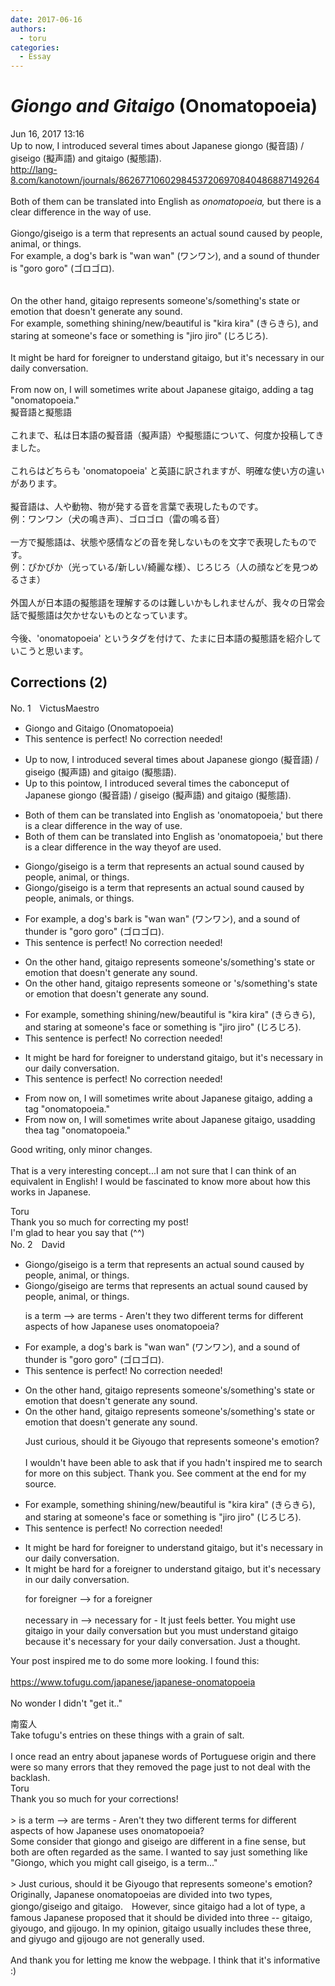 ```yaml
---
date: 2017-06-16
authors:
  - toru
categories:
  - Essay
---
```


<h1 id="subject_show"><strong><em>Giongo and Gitaigo</strong></em> (Onomatopoeia)</h1>
<div class="date">Jun 16, 2017 13:16</div>
<div id="post"><div id="body_show_ori">
Up to now, I introduced several times about Japanese giongo (擬音語) / giseigo (擬声語) and gitaigo (擬態語).<br/><a href="http://lang-8.com/kanotown/journals/86267710602984537206970840486887149264" target="_blank">http://lang-8.com/kanotown/journals/86267710602984537206970840486887149264</a><br/><br/>Both of them can be translated into English as <em>onomatopoeia,</em> but there is a clear difference in the way of use.<br/><br/>Giongo/giseigo is a term that represents an actual sound caused by people, animal, or things.<br/>For example, a dog's bark is "wan wan" (ワンワン), and a sound of thunder is "goro goro" (ゴロゴロ).<br/><br/><br/>On the other hand, gitaigo represents someone's/something's state or emotion that doesn't generate any sound.<br/>For example, something shining/new/beautiful is "kira kira" (きらきら), and staring at someone's face or something is "jiro jiro" (じろじろ).<br/><br/>It might be hard for foreigner to understand gitaigo, but it's necessary in our daily conversation.<br/><br/>From now on, I will sometimes write about Japanese gitaigo, adding a tag "onomatopoeia."
</div></div>

<!-- more -->

<div id="post_ja"><div id="body_show_mo">
擬音語と擬態語<br/><br/>これまで、私は日本語の擬音語（擬声語）や擬態語について、何度か投稿してきました。<br/><br/>これらはどちらも 'onomatopoeia' と英語に訳されますが、明確な使い方の違いがあります。<br/><br/>擬音語は、人や動物、物が発する音を言葉で表現したものです。<br/>例：ワンワン（犬の鳴き声）、ゴロゴロ（雷の鳴る音）<br/><br/>一方で擬態語は、状態や感情などの音を発しないものを文字で表現したものです。<br/>例：ぴかぴか（光っている/新しい/綺麗な様）、じろじろ（人の顔などを見つめるさま）<br/><br/>外国人が日本語の擬態語を理解するのは難しいかもしれませんが、我々の日常会話で擬態語は欠かせないものとなっています。<br/><br/>今後、'onomatopoeia' というタグを付けて、たまに日本語の擬態語を紹介していこうと思います。
</div></div>

## Corrections (2)
<div id="block"><div class="first_name"> No. 1　<span class="just_name">VictusMaestro</span></div><div id="block2">
<ul class="correction_field">
<li class="incorrect">Giongo and Gitaigo (Onomatopoeia)</li>
<li class="corrected perfect">This sentence is perfect! No correction needed!</li>
</ul>
<ul class="correction_field">
<li class="incorrect">Up to now, I introduced several times about Japanese giongo (擬音語) / giseigo (擬声語) and gitaigo (擬態語).</li>
<li class="corrected correct">
Up to <span class="f_red">this poi</span>n<span class="f_red">t</span><span class="f_gray"><span class="sline">ow</span></span>, I introduced several times <span class="f_red">the c</span><span class="f_gray"><span class="sline">ab</span></span>o<span class="f_red">ncep</span><span class="f_gray"><span class="sline">u</span></span>t <span class="f_red">of </span>Japanese giongo (擬音語) / giseigo (擬声語) and gitaigo (擬態語).
</li>
</ul>
<ul class="correction_field">
<li class="incorrect">Both of them can be translated into English as 'onomatopoeia,' but there is a clear difference in the way of use.</li>
<li class="corrected correct">
Both of them can be translated into English as 'onomatopoeia,' but there is a clear difference in the way <span class="f_red">they</span><span class="f_gray"><span class="sline">of</span></span> <span class="f_red">are </span>use<span class="f_red">d</span>.
</li>
</ul>
<ul class="correction_field">
<li class="incorrect">Giongo/giseigo is a term that represents an actual sound caused by people, animal, or things.</li>
<li class="corrected correct">
Giongo/giseigo is a term that represents an actual sound caused by people, animal<span class="f_red">s</span>, or things.
</li>
</ul>
<ul class="correction_field">
<li class="incorrect">For example, a dog's bark is "wan wan" (ワンワン), and a sound of thunder is "goro goro" (ゴロゴロ).</li>
<li class="corrected perfect">This sentence is perfect! No correction needed!</li>
</ul>
<ul class="correction_field">
<li class="incorrect">On the other hand, gitaigo represents someone's/something's state or emotion that doesn't generate any sound.</li>
<li class="corrected correct">
On the other hand, gitaigo represents someone<span class="f_red"> or </span><span class="f_gray"><span class="sline">'</span></span>s<span class="f_gray"><span class="sline">/s</span></span>omething's state or emotion that doesn't generate any sound.
</li>
</ul>
<ul class="correction_field">
<li class="incorrect">For example, something shining/new/beautiful is "kira kira" (きらきら), and staring at someone's face or something is "jiro jiro" (じろじろ).</li>
<li class="corrected perfect">This sentence is perfect! No correction needed!</li>
</ul>
<ul class="correction_field">
<li class="incorrect">It might be hard for foreigner to understand gitaigo, but it's necessary in our daily conversation.</li>
<li class="corrected perfect">This sentence is perfect! No correction needed!</li>
</ul>
<ul class="correction_field">
<li class="incorrect">From now on, I will sometimes write about Japanese gitaigo, adding a tag "onomatopoeia."</li>
<li class="corrected correct">
From now on, I will sometimes write about Japanese gitaigo, <span class="f_red">us</span><span class="f_gray"><span class="sline">add</span></span>ing <span class="f_red">the</span><span class="f_gray"><span class="sline">a</span></span> tag "onomatopoeia."
</li>
</ul>
<p class="comment_small">
 Good writing, only minor changes.
 <br/>
 <br/>
 That is a very interesting concept...I am not sure that I can think of an equivalent in English! I would be fascinated to know more about how this works in Japanese.
</p>

</div><div class="name"><span class="just_name">Toru</span><br>
Thank you so much for correcting my post!<br/>I'm glad to hear you say that (^^)
</div>
</div>
<div id="block"><div class="first_name"> No. 2　<span class="just_name">David</span></div><div id="block2">
<ul class="correction_field">
<li class="incorrect">Giongo/giseigo is a term that represents an actual sound caused by people, animal, or things.</li>
<li class="corrected correct">
Giongo/giseigo are terms that represents an actual sound caused by people, animal, or things.
<p class="correction_comment">is a term --&gt; are terms - Aren't they two different terms for different aspects of how Japanese uses onomatopoeia?</p>
</li>
</ul>
<ul class="correction_field">
<li class="incorrect">For example, a dog's bark is "wan wan" (ワンワン), and a sound of thunder is "goro goro" (ゴロゴロ).</li>
<li class="corrected perfect">This sentence is perfect! No correction needed!</li>
</ul>
<ul class="correction_field">
<li class="incorrect">On the other hand, gitaigo represents someone's/something's state or emotion that doesn't generate any sound.</li>
<li class="corrected correct">
On the other hand, gitaigo represents someone's/something's state or emotion that doesn't generate any sound.
<p class="correction_comment">Just curious, should it be Giyougo that represents someone's emotion?<br/><br/>I wouldn't have been able to ask that if you hadn't inspired me to search for more on this subject. Thank you. See comment at the end for my source.</p>
</li>
</ul>
<ul class="correction_field">
<li class="incorrect">For example, something shining/new/beautiful is "kira kira" (きらきら), and staring at someone's face or something is "jiro jiro" (じろじろ).</li>
<li class="corrected perfect">This sentence is perfect! No correction needed!</li>
</ul>
<ul class="correction_field">
<li class="incorrect">It might be hard for foreigner to understand gitaigo, but it's necessary in our daily conversation.</li>
<li class="corrected correct">
It might be hard for a foreigner to understand gitaigo, but it's necessary in our daily conversation.
<p class="correction_comment">for foreigner --&gt; for a foreigner<br/><br/>necessary in --&gt; necessary for - It just feels better. You might use gitaigo in your daily conversation but you must understand gitaigo because it's necessary for your daily conversation.  Just a thought.</p>
</li>
</ul>
<p class="comment_small">
 Your post inspired me to do some more looking. I found this:
 <br/>
 <br/>
 <a href="https://www.tofugu.com/japanese/japanese-onomatopoeia" target="_blank">
  https://www.tofugu.com/japanese/japanese-onomatopoeia
 </a>
 <br/>
 <br/>
 No wonder I didn't "get it.."
</p>

</div><div class="name"><span class="just_name">南蛮人</span><br>
Take tofugu's entries on these things with a grain of salt.<br/><br/>I once read an entry about japanese words of Portuguese origin and there were so many errors that they removed the page just to not deal with the backlash.
</div>
<div class="name"><span class="just_name">Toru</span><br>
Thank you so much for your corrections!<br/><br/>&gt; is a term --&gt; are terms - Aren't they two different terms for different aspects of how Japanese uses onomatopoeia?<br/>Some consider that giongo and giseigo are different in a fine sense, but both are often regarded as the same. I wanted to say just something like "Giongo, which you might call giseigo, is a term..."<br/><br/>&gt; Just curious, should it be Giyougo that represents someone's emotion?<br/>Originally, Japanese onomatopoeias are divided into two types, giongo/giseigo and gitaigo.　However, since gitaigo had a lot of type, a famous Japanese proposed that it should be divided into three -- gitaigo, giyougo, and gijougo. In my opinion, gitaigo usually includes these three, and giyugo and gijougo are not generally used.<br/><br/>And thank you for letting me know the webpage. I think that it's informative :)
</div>
</div>
